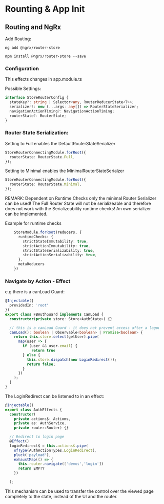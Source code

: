 # Rounting & App Init

## Routing and NgRx

Add Routing:

```
ng add @ngrx/router-store
```

```
npm install @ngrx/router-store --save
```

### Configuration

This effects changes in app.module.ts

Possible Settings:

```typescript
interface StoreRouterConfig {
  stateKey?: string | Selector<any, RouterReducerState<T>>;
  serializer?: new (...args: any[]) => RouterStateSerializer;
  navigationActionTiming?: NavigationActionTiming;
  routerState?: RouterState;
}
```

### Router State Serialization:

Setting to Full enables the DefaultRouterStateSerializer

```typescript
StoreRouterConnectingModule.forRoot({
  routerState: RouterState.Full,
});
```

Setting to Minimal enables the MinimalRouterStateSerialzer

```typescript
StoreRouterConnectingModule.forRoot({
  routerState: RouterState.Minimal,
});
```

REMARK: 
Dependent on Runtime Checks only the minimal Router Serializer can be used! The Full Router State will not be serializeable and therefore does not work with the Serializeability runtime checks!
An own serializer can be implemented.

Example for runtime checks
```typescript
    StoreModule.forRoot(reducers, {
      runtimeChecks: {
        strictStateImmutability: true,
        strictActionImmutability: true,
        strictStateSerializability: true,
        strictActionSerializability: true,
      },
      metaReducers
    })
```

### Navigate by Action - Effect

e.g there is a canLoad Guard:

```typescript
@Injectable({
  providedIn: 'root'
})
export class FBAuthGuard implements CanLoad {
  constructor(private store: Store<AuthState>) {}

  // this is a canLoad Guard - it does not prevent access after a logout
  canLoad(): boolean | Observable<boolean> | Promise<boolean> {
    return this.store.select(getUser).pipe(
      map(user => {
        if (user && user.email) {
        	return true
        } else {
          this.store.dispatch(new LoginRedirect());
          return false;
        }
      })
    );
  }
}
```

The LoginRedirect can be listened to in an effect:

```typescript
@Injectable()
export class AuthEffects {
  constructor(
  	private actions$: Actions, 
  	private as: AuthService, 
  	private router:Router) {}

  // Redirect to login page
  @Effect()
  loginRedirect$ = this.actions$.pipe(
    ofType(AuthActionTypes.LoginRedirect),
    pluck('payload'),
    exhaustMap(() => {
      this.router.navigate(['demos','login'])
      return EMPTY
    })

  );
```

This mechanism can be used to transfer the control over the viewed page completely to the state, instead of the UI and the router.